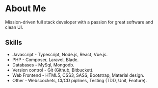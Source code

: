 # About Me

Mission-driven full stack developer with a passion for great software
and clean UI.

## Skills

* Javascript - Typescript, Node.js, React, Vue.js.
* PHP - Composer, Laravel, Blade.
* Databases - MySql, Mongodb.
* Version control - Git (Github, Bitbucket).
* Web Frontend - HTML5, CSS3, SASS, Bootstrap, Material design.
* Other - Webscockets, CI/CD piplines, Testing (TDD, Unit, Feature).
